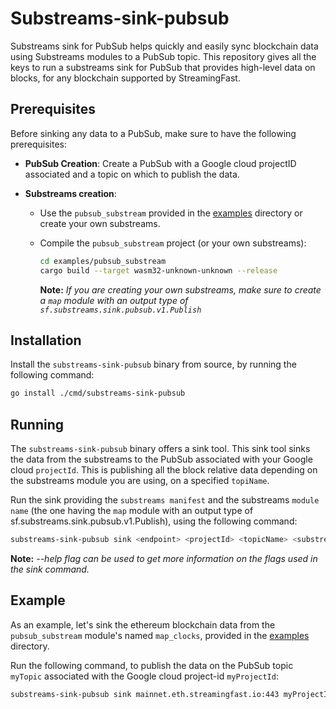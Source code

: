 # Substreams-sink-pubsub

Substreams sink for PubSub helps quickly and easily sync blockchain data using Substreams modules to a PubSub topic.
This repository gives all the keys to run a substreams sink for PubSub that provides high-level data on blocks, for any blockchain supported by StreamingFast.  

## Prerequisites

Before sinking any data to a PubSub, make sure to have the following prerequisites:

- **PubSub Creation**:
  Create a PubSub with a Google cloud projectID associated and a topic on which to publish the data.

- **Substreams creation**:
  - Use the `pubsub_substream` provided in the [examples](./examples) directory or create your own substreams.
  - Compile the `pubsub_substream` project (or your own substreams):

      ```bash
      cd examples/pubsub_substream
      cargo build --target wasm32-unknown-unknown --release
      ```
    **Note:** *If you are creating your own substreams, make sure to create a `map` module with an output type of `sf.substreams.sink.pubsub.v1.Publish`*

## Installation

Install the `substreams-sink-pubsub` binary from source, by running the following command:

```bash
go install ./cmd/substreams-sink-pubsub
```

## Running 

The `substreams-sink-pubsub` binary offers a sink tool. This sink tool sinks the data from the substreams to the PubSub associated with your Google cloud `projectId`. 
This is publishing all the block relative data depending on the substreams module you are using, on a specified `topiName`. 

Run the sink providing the `substreams manifest` and the substreams `module name` (the one having the `map` module with an output type of sf.substreams.sink.pubsub.v1.Publish),
using the following command:

```bash 
substreams-sink-pubsub sink <endpoint> <projectId> <topicName> <substreams_module_name> <substreams_manifest> 
```

**Note:** *--help flag can be used to get more information on the flags used in the sink command.*

## Example

As an example, let's sink the ethereum blockchain data from the `pubsub_substream` module's named `map_clocks`, provided in the [examples](./examples) directory.

Run the following command, to publish the data on the PubSub topic `myTopic` associated with the Google cloud project-id `myProjectId`:

```bash
substreams-sink-pubsub sink mainnet.eth.streamingfast.io:443 myProjectId myTopic map_clocks ./examples/pubsub_substream/manifest.yaml
```




